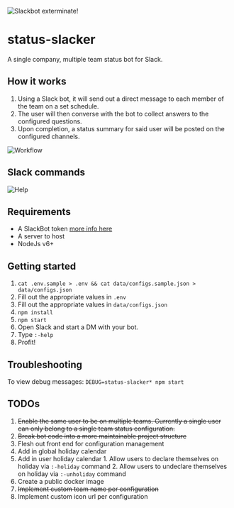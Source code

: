![Slackbot exterminate!](https://a.slack-edge.com/2fac/plugins/bot/assets/service_128.png)
# status-slacker
A single company, multiple team status bot for Slack.

## How it works

1. Using a Slack bot, it will send out a direct message to each member of the team on a set schedule.
2. The user will then converse with the bot to collect answers to the configured questions.
3. Upon completion, a status summary for said user will be posted on the configured channels.

![Workflow](https://dl.dropboxusercontent.com/u/452959/hosted/status-slacker/workflow.gif)

## Slack commands
![Help](https://dl.dropboxusercontent.com/u/452959/hosted/status-slacker/usage.png)

## Requirements
* A SlackBot token [more info here](https://api.slack.com/bot-users)
* A server to host
* NodeJs v6+

## Getting started
1. `cat .env.sample > .env && cat data/configs.sample.json > data/configs.json`
2. Fill out the appropriate values in `.env`
3. Fill out the appropriate values in `data/configs.json`
4. `npm install`
5. `npm start`
6. Open Slack and start a DM with your bot.
7. Type `:-help`
8. Profit!

## Troubleshooting
To view debug messages:
`DEBUG=status-slacker* npm start`

## TODOs
1. ~~Enable the same user to be on multiple teams. Currently a single user can only belong to a single team status configuration.~~
2. ~~Break bot code into a more maintainable project structure~~
3. Flesh out front end for configuration management
  1. Add in global holiday calendar
  2. Add in user holiday calendar
    1. Allow users to declare themselves on holiday via `:-holiday` command
    2. Allow users to undeclare themselves on holiday via `:-unholiday` command
4. Create a public docker image
5. ~~Implement custom team name per configuration~~
6. Implement custom icon url per configuration
